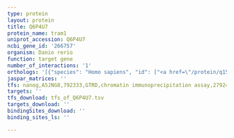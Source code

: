```yaml
---
type: protein
layout: protein
title: Q6P4U7
protein_name: tram1
uniprot_accession: Q6P4U7
ncbi_gene_id: '266757'
organism: Danio rerio
function: target gene
number_of_interactions: '1'
orthologs: '[{"species": "Homo sapiens", "id": ["<a href=\"/protein/q15629\">Q15629</a>"]}, {"species": "Mus musculus", "id": ["<a href=\"/protein/q91v04\">Q91V04</a>"]}, {"species": "Rattus norvegicus", "id": ["Q5XI41"]}, {"species": "Drosophila melanogaster", "id": ["<a href=\"/protein/q9w5c2\">Q9W5C2</a>"]}, {"species": "Caenorhabditis elegans", "id": ["<a href=\"/protein/q9xxk7\">Q9XXK7</a>"]}]'
jaspar_matrices: ''
tfs: nanog,A5JNG8,792333,GTRD,chromatin immunoprecipitation assay,27924024%5Buid%5D,No
targets: ''
tfs_download: tfs_of_Q6P4U7.tsv
targets_download: ''
bindingSites_download: ''
binding_sites_ls: ''

---
```

